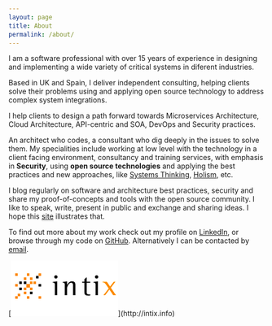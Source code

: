 ```yaml
---
layout: page
title: About
permalink: /about/
---
```


I am a software professional with over 15 years of experience in designing and implementing a wide variety of critical systems in diferent industries.

Based in UK and Spain, I deliver independent consulting, helping clients solve their problems using and applying open source technology to address complex system integrations.

I help clients to design a path forward towards Microservices Architecture, Cloud Architecture, API-centric and SOA, DevOps and Security practices.

An architect who codes, a consultant who dig deeply in the issues to solve them. My specialities include working at low level with the technology in a client facing environment, consultancy and training services, with emphasis in __Security__, using __open source technologies__ and applying the best practices and new approaches, like [Systems Thinking](http://holisticsecurity.io/2007/10/29/holistic-system-security-an-cyber-security-research-priority/), [Holism](http://holisticsecurity.io/2008/06/13/what-is-holism/), etc.

I blog regularly on software and architecture best practices, security and share my proof-of-concepts and tools with the open source community. I like to speak, write, present in public and exchange and sharing ideas. I hope this [site](http://holisticsecurity.io) illustrates that.

To find out more about my work check out my profile on [LinkedIn](https://www.linkedin.com/in/chilcano), or browse through my code on [GitHub](https://github.com/Chilcano). Alternatively I can be contacted by [email](mailto:blog@holisticsecurity.io).


[![WWW.INTIX.INFO](/assets/img/logo-intix.gif "www.intix.info")](http://intix.info)
